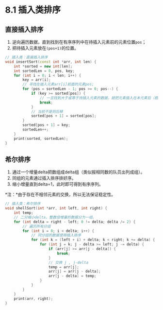 # 8.1 插入类排序

## 直接插入排序
1. 逆向遍历数据，直到找到在有序序列中在待插入元素前的元素位置`pos`；
2. 把待插入元素放在`(pos+1)`的位置。

```cpp
// 插入类：直接插入排序
void insertSort(const int *arr, int len) {
    int *sorted = new int[len];
    int sortedLen = 0, pos, key;
    for (int i = 0; i < len; i++) {
        key = arr[i];
        // 寻找在插入元素arr[i]前面的元素pos;
        for (pos = sortedLen - 1; pos >= 0; pos--) {
            if (key >= sorted[pos]) {
                // 一旦找到大于或等于待插入元素的数据，就把元素插入在本元素后（稳定性）。
                break;
            }
            // 当前不是则后移
            sorted[pos + 1] = sorted[pos];
        }
        sorted[pos + 1] = key;
        sortedLen++;
    }
    print(sorted, sortedLen);
}
```

## 希尔排序
1. 通过一个增量delta把数组成delta组（类似报相同数的队员出列成组）。
2. 同组的元素通过插入排序排好序。
3. 缩小增量直到delta=1，此时即可得到有序序列。

*注：*由于存在不相邻元素的交换，所以无法保证稳定性。

```cpp
// 插入类：希尔排序
void shellSort(int *arr, int left, int right) {
    int temp;
    // 二分缩小delta，整数倍增量的数据分为一组。
    for (int delta = right - left; 0 != delta; delta /= 2) {
        // 遍历所有分组
        for (int i = 0; i < delta; i++) {
            // 同分组的数据使用插入排序
            for (int k = (left + i) + delta; k < right; k += delta) {
                for (int j = k; j - delta >= left; j -= delta) {
                    if (arr[j] >= arr[j - delta]) {
                        break;
                    }
                    // 交换 j , j-delta
                    temp = arr[j];
                    arr[j] = arr[j - delta];
                    arr[j - delta] = temp;
                }
            }
        }
    }
    print(arr, right);
}
```

